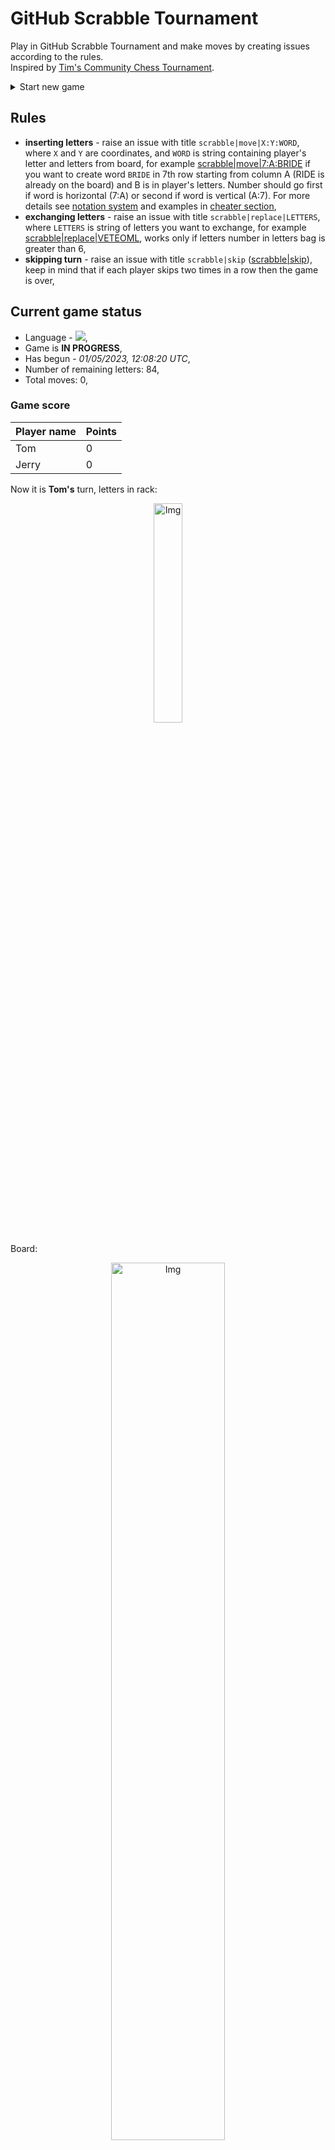
# GitHub Scrabble Tournament
Play in GitHub Scrabble Tournament and make moves by creating issues according to the rules.    
Inspired by [Tim's Community Chess Tournament](https://github.com/timburgan/).

<details>
  <summary>Start new game</summary>
  
 
 - [GB](https://github.com/radosz99/radosz99/issues/new?title=scrabble%7Cinit%7CGB&body=Just+push+%27Submit+new+issue%27+or+update+with+your+move)  ![](https://raw.githubusercontent.com/radosz99/radosz99/main/flags/GB.png)
 - [PL](https://github.com/radosz99/radosz99/issues/new?title=scrabble%7Cinit%7CPL&body=Just+push+%27Submit+new+issue%27+or+update+with+your+move)  ![](https://raw.githubusercontent.com/radosz99/radosz99/main/flags/PL.png)
 - [ES](https://github.com/radosz99/radosz99/issues/new?title=scrabble%7Cinit%7CES&body=Just+push+%27Submit+new+issue%27+or+update+with+your+move)  ![](https://raw.githubusercontent.com/radosz99/radosz99/main/flags/ES.png)
 - [DE](https://github.com/radosz99/radosz99/issues/new?title=scrabble%7Cinit%7CDE&body=Just+push+%27Submit+new+issue%27+or+update+with+your+move)  ![](https://raw.githubusercontent.com/radosz99/radosz99/main/flags/DE.png)
 - [FR](https://github.com/radosz99/radosz99/issues/new?title=scrabble%7Cinit%7CFR&body=Just+push+%27Submit+new+issue%27+or+update+with+your+move)  ![](https://raw.githubusercontent.com/radosz99/radosz99/main/flags/FR.png)
</details>
        

## Rules
 - **inserting letters** - raise an issue with title `scrabble|move|X:Y:WORD`, where `X` and `Y` are coordinates, and `WORD` is string containing player's letter and letters from board, for example [scrabble&#124;move&#124;7:A:BRIDE](https://github.com/radosz99/radosz99/issues/new?title=scrabble%7Cmove%7C7%3AA%3ABRIDE&body=Just+push+%27Submit+new+issue%27+or+update+with+your+move) if you want to create word `BRIDE` in 7th row starting from column A (RIDE is already on the board) and B is in player's letters. Number should go first if word is horizontal (7:A) or second if word is vertical (A:7). For more details see [notation system](https://en.wikipedia.org/wiki/Scrabble#Notation_system) and examples in [cheater section](#cheater),
 - **exchanging letters** - raise an issue with title `scrabble|replace|LETTERS`, where `LETTERS` is string of letters you want to exchange, for example [scrabble&#124;replace&#124;VETEOML](https://github.com/radosz99/radosz99/issues/new?title=scrabble%7Creplace%7CVETEOML&body=Just+push+%27Submit+new+issue%27+or+update+with+your+move), works only if letters number in letters bag is greater than 6,
 - **skipping turn** - raise an issue with title `scrabble|skip` ([scrabble&#124;skip](https://github.com/radosz99/radosz99/issues/new?title=scrabble%7Cskip&body=Just+push+%27Submit+new+issue%27+or+update+with+your+move)), keep in mind that if each player skips two times in a row then the game is over,

## Current game status
 - Language - ![](https://raw.githubusercontent.com/radosz99/radosz99/main/flags/GB.png),
 - Game is **IN PROGRESS**,
 - Has begun - *01/05/2023, 12:08:20 UTC*,
 - Number of remaining letters: 84,
 - Total moves: 0,
    
### Game score
| Player name | Points |
 | - | - |  
| Tom | 0
| Jerry | 0

Now it is **Tom's** turn, letters in rack:
<p align="center">
    <img src="https://raw.githubusercontent.com/radosz99/radosz99/main/rack.png" width=30% alt="Img"/>
</p>

Board:
<p align="center">
<img src="https://raw.githubusercontent.com/radosz99/radosz99/main/board.png" width=60% alt="Img"/>
</p>
    
## User leaderboard
| Moves | Who | Points |
| - | - | - |

<a name="cheater"></a>
## Cheater section  
Try out my algorithm and check the moves that were found based on the state of the board and rack. :cowboy_hat_face:
<details>
  <summary>Reveal some fancy moves :)</summary>
  
  | Id | Move | Points |
  | - | - | - |  
|1 | [7:D:volet](https://github.com/radosz99/radosz99/issues/new?title=scrabble%7Cmove%7C7%3AD%3Avolet&body=Just+push+%27Submit+new+issue%27+or+update+with+your+move) | 24 
|2 | [7:D:volte](https://github.com/radosz99/radosz99/issues/new?title=scrabble%7Cmove%7C7%3AD%3Avolte&body=Just+push+%27Submit+new+issue%27+or+update+with+your+move) | 24 
|3 | [7:H:emove](https://github.com/radosz99/radosz99/issues/new?title=scrabble%7Cmove%7C7%3AH%3Aemove&body=Just+push+%27Submit+new+issue%27+or+update+with+your+move) | 22 
|4 | [7:D:emove](https://github.com/radosz99/radosz99/issues/new?title=scrabble%7Cmove%7C7%3AD%3Aemove&body=Just+push+%27Submit+new+issue%27+or+update+with+your+move) | 22 
|5 | [7:C:omelet](https://github.com/radosz99/radosz99/issues/new?title=scrabble%7Cmove%7C7%3AC%3Aomelet&body=Just+push+%27Submit+new+issue%27+or+update+with+your+move) | 22 
|6 | [7:H:telome](https://github.com/radosz99/radosz99/issues/new?title=scrabble%7Cmove%7C7%3AH%3Atelome&body=Just+push+%27Submit+new+issue%27+or+update+with+your+move) | 22 
|7 | [7:G:emove](https://github.com/radosz99/radosz99/issues/new?title=scrabble%7Cmove%7C7%3AG%3Aemove&body=Just+push+%27Submit+new+issue%27+or+update+with+your+move) | 20 
|8 | [7:F:emove](https://github.com/radosz99/radosz99/issues/new?title=scrabble%7Cmove%7C7%3AF%3Aemove&body=Just+push+%27Submit+new+issue%27+or+update+with+your+move) | 20 
|9 | [7:E:emove](https://github.com/radosz99/radosz99/issues/new?title=scrabble%7Cmove%7C7%3AE%3Aemove&body=Just+push+%27Submit+new+issue%27+or+update+with+your+move) | 20 
|10 | [7:D:metol](https://github.com/radosz99/radosz99/issues/new?title=scrabble%7Cmove%7C7%3AD%3Ametol&body=Just+push+%27Submit+new+issue%27+or+update+with+your+move) | 20 
</details>
    
## Latest moves
<details>
<summary>Show 10 latest moves</summary>
  
  
  | Id | Type | Move / Letters to replace | Created words / New letters | Date | Points | Player | Who |
  | - | - | - | - | - | - | - | - |
</details>
    